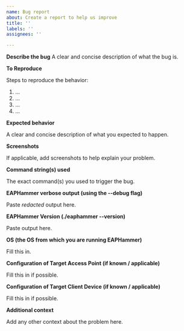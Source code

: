 ```yaml
---
name: Bug report
about: Create a report to help us improve
title: ''
labels: ''
assignees: ''

---
```


**Describe the bug**
A clear and concise description of what the bug is.

**To Reproduce**

Steps to reproduce the behavior:

1. ...
2. ...
3. ...
4. ...

**Expected behavior**

A clear and concise description of what you expected to happen.

**Screenshots**

If applicable, add screenshots to help explain your problem.

**Command string(s) used**

The exact command(s) you used to trigger the bug.

**EAPHammer verbose output (using the --debug flag)**

Paste _redacted_ output here.

**EAPHammer Version (./eaphammer --version)**

Paste output here.

**OS (the OS from which you are running EAPHammer)**

Fill this in.

**Configuration of Target Access Point (if known / applicable)**

Fill this in if possible.

**Configuration of Target Client Device (if known / applicable)**

Fill this in if possible.

**Additional context**

Add any other context about the problem here.
